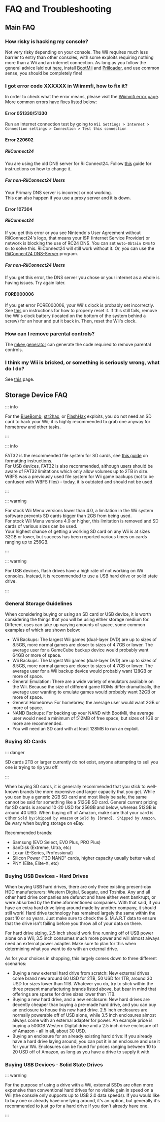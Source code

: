 # FAQ and Troubleshooting

## Main FAQ

### How risky is hacking my console?

Not very risky depending on your console. The Wii requires much less barrier to entry than other consoles, with some exploits requiring nothing more than a Wii and an internet connection. As long as you follow the general advice laid out [here](bricks#brick-prevention), install [BootMii](bootmii) and [Priiloader](priiloader), and use common sense, you should be completely fine!

### I got error code XXXXXX in Wiimmfi, how to fix it?

In order to check what the error means, please visit the [Wiimmfi error page](https://wiimmfi.de/error). More common errors have fixes listed below:

#### Error 051330/51330

Run an Internet connection test by going to `Wii Settings > Internet > Connection settings > Connection > Test this connection`

#### Error 220602

##### RiiConnect24

You are using the old DNS server for RiiConnect24. Follow [this](riiconnect24#section-iv---connecting) guide for instructions on how to change it.

##### For non-RiiConnect24 Users

Your Primary DNS server is incorrect or not working.<br> This can also happen if you use a proxy server and it is down.

#### Error 107304

##### RiiConnect24

If you get this error or you see Nintendo's User Agreement without RiiConnect24's logo, that means your ISP (Internet Service Provider) or network is blocking the use of RC24 DNS. You can set `Auto-Obtain DNS` to `On` to solve this. RiiConnect24 will still work without it. Or, you can use the [RiiConnect24 DNS-Server](https://github.com/RiiConnect24/DNS-Server/releases/latest) program.

##### For non-RiiConnect24 Users

If you get this error, the DNS server you chose or your internet as a whole is having issues. Try again later.

#### FORE000006

If you get error FORE000006, your Wii's clock is probably set incorrectly. See [this](wiiconnect24#updating-rtc-clock) on instructions for how to properly reset it. If this still fails, remove the Wii's clock battery (located on the bottom of the system behind a screw) for an hour and put it back in. Then, reset the Wii's clock.

### How can I remove parental controls?

The [mkey generator](https://mkey.eiphax.tech/) can generate the code required to remove parental controls.

### I think my Wii is bricked, or something is seriously wrong, what do I do?

See [this](bricks) page.

## Storage Device FAQ

::: info

For the [BlueBomb](bluebomb), [str2hax](str2hax), or [FlashHax](flashhax) exploits, you do not need an SD card to hack your Wii; it is highly recommended to grab one anyway for homebrew and other tasks.

:::

::: info

FAT32 is the recommended file system for SD cards, see [this guide](https://wiki.hacks.guide/wiki/Formatting_an_SD_card) on formatting instructions.<br>
For USB devices, FAT32 is also recommended, although users should be aware of FAT32 limitations which only allow volumes up to 2TB in size. WBFS was a previously used file system for Wii game backups (not to be confused with WBFS files) - today, it is outdated and should not be used.

:::

::: warning

For stock Wii Menu versions lower than 4.0, a limitation in the Wii system software prevents SD cards bigger than 2GB from being used.<br> For stock Wii Menu versions 4.0 or higher, this limitation is removed and SD cards of various sizes can be used.<br> Your highest chance of getting a working SD card on any Wii is at sizes 32GB or lower, but success has been reported various times on cards ranging up to 256GB.

:::

::: warning

For USB devices, flash drives have a high rate of not working on Wii consoles. Instead, it is recommended to use a USB hard drive or solid state drive.

:::

### General Storage Guidelines

When considering buying or using an SD card or USB device, it is worth considering the things that you will be using either storage medium for. Different uses can take up varying amounts of space, some common examples of which are shown below:

- Wii Backups: The largest Wii games (dual-layer DVD) are up to sizes of 8.5GB, more normal games are closer to sizes of 4.7GB or lower. The average user for a GameCube backup device would probably want 64GB or more of space.
- Wii Backups: The largest Wii games (dual-layer DVD) are up to sizes of 8.5GB, more normal games are closer to sizes of 4.7GB or lower. The average user for a Wii backup device would probably want 128GB or more of space.
- General Emulation: There are a wide variety of emulators available on the Wii. Because the size of different game ROMs differ dramatically, the average user wanting to emulate games would probably want 32GB or more of space.
- General Homebrew: For homebrew, the average user would want 2GB or more of space.
- NAND Backups: For backing up your NAND with BootMii, the average user would need a minimum of 512MB of free space, but sizes of 1GB or more are recommended.
- You will need an SD card with at least 128MB to run an exploit.

### Buying SD Cards

::: danger

SD cards 2TB or larger currently do not exist, anyone attempting to sell you one is trying to rip you off.

:::

When buying SD cards, it is generally recommended that you stick to well-known brands the more expensive and larger capacity that you get. While you can buy a generic 2GB SD card and most likely be safe, the same cannot be said for something like a 512GB SD card. General current pricing for SD cards is around 10-20 USD for 256GB and below, whereas 512GB is around 40 USD. When buying off of Amazon, make sure that your card is either `Sold by/Shipped by Amazon` or `Sold by [brand], Shipped by Amazon`. Be wary when buying storage on eBay.

Recommended brands:

- Samsung (EVO Select, EVO Plus, PRO Plus)
- SanDisk (Extreme, Ultra, etc)
- Lexar (E-Series, Professional)
- Silicon Power ("3D NAND" cards, higher capacity usually better value)
- PNY (Elite, Elite-X, etc)

### Buying USB Devices - Hard Drives

When buying USB hard drives, there are only three existing present-day HDD manufacturers: Western Digital, Seagate, and Toshiba. Any and all other hard drive companies are defunct and have either went bankrupt, or were absorbed by the three aformentioned companies. With that said, if you have an extra hard drive lying around made by another company, it should still work! Hard drive technology has remained largely the same within the past 10 or so years. Just make sure to check the S. M.A.R.T data to ensure that the drive isn't failing before you throw all of your data on there.

For hard drive sizing, 2.5 inch should work fine running off of USB power alone on a Wii; 3.5 inch consumes much more power and will almost always need an external power adapter. Make sure to plan for this when determining what you want to do with an external drive.

As for your choices in shopping, this largely comes down to three different scenarios:

- Buying a new external hard drive from scratch: New external drives come brand new around 60 USD for 2TB, 50 USD for 1TB, around 30 USD for sizes lower than 1TB. Whatever you do, try to stick within the three present manufacturing brands listed above, but bear in mind that offerings are sparse for drive sizes lower than 1TB.
- Buying a new hard drive, and a new enclosure: New hard drives are decently cheaper than buying a pre-made hard drive, and you can buy an enclosure to house this new hard drive. 2.5 inch enclosures are normally powerable off of USB alone, while 3.5 inch enclosures almost always come with an external adapter for power. An example price is buying a 500GB Western Digital drive and a 2.5 inch drive enclosure off of Amazon - all in all, about 30 USD.
- Buying an enclosure for an already existing hard drive: If you already have a hard drive laying around, you can put it in an enclosure and use it for your Wii. Enclosures can be found for prices ranging between 10 to 20 USD off of Amazon, as long as you have a drive to supply it with.

### Buying USB Devices - Solid State Drives

::: warning

For the purpose of using a drive with a Wii, external SSDs are often more expensive than conventional hard drives for no visible gain in speed on a Wii (the console only supports up to USB 2.0 data speeds). If you would like to buy one or already have one lying around, it's an option, but generally it's recommended to just go for a hard drive if you don't already have one.

:::
